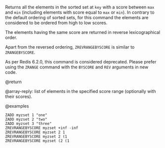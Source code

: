 Returns all the elements in the sorted set at `key` with a score between `max`
and `min` (including elements with score equal to `max` or `min`). In contrary
to the default ordering of sorted sets, for this command the elements are
considered to be ordered from high to low scores.

The elements having the same score are returned in reverse lexicographical
order.

Apart from the reversed ordering, `ZREVRANGEBYSCORE` is similar to
`ZRANGEBYSCORE`.

As per Redis 6.2.0, this command is considered deprecated. Please prefer using
the `ZRANGE` command with the `BYSCORE` and `REV` arguments in new code.

@return

@array-reply: list of elements in the specified score range (optionally with
their scores).

@examples

```cli
ZADD myzset 1 "one"
ZADD myzset 2 "two"
ZADD myzset 3 "three"
ZREVRANGEBYSCORE myzset +inf -inf
ZREVRANGEBYSCORE myzset 2 1
ZREVRANGEBYSCORE myzset 2 (1
ZREVRANGEBYSCORE myzset (2 (1
```
